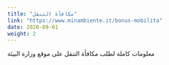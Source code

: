```yaml
---
title: "مكافأة التنقل"
link: "https://www.minambiente.it/bonus-mobilita"
date: 2020-09-01
weight: 2
---
```


معلومات كاملة لطلب مكافأة التنقل على موقع وزارة البيئة
